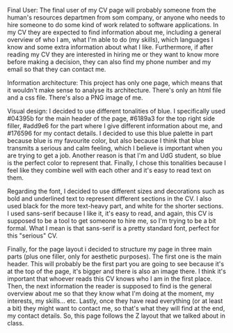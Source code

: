 Final User: The final user of my CV page will probably someone from the human's resources departmen from som company, or anyone who needs to hire someone to do some kind of work related to software applications.
In my CV they are expected to find information about me, including a general overview of who I am, what I'm able to do (my skills), which languages I know and some extra information about what I like. Furthermore, if after reading my CV they are interested in hiring me or they want to know more before making a decision, they can also find my phone number and my email so that they can contact me.



Information architecture: This project has only one page, which means that it wouldn't make sense to analyse its architecture. There's only an html file and a css file. There's also a PNG image of me. 



Visual design: I decided to use different tonalities of blue. I specifically used #04395b for the main header of the page, #6189a3 for the top right side filler, #add9e6 for the part where I give different information about me, and #176596 for my contact details.
I decided to use this blue palette in part because blue is my favourite color, but also because I think that blue transmits a serious and calm feeling, which I believe is important when you are trying to get a job. Another reason is that I'm and UdG student, so blue is the perfect color to represent that. Finally, I chose this tonalities because I feel like they combine well with each other and it's easy to read text on them.

Regarding the font, I decided to use different sizes and decorations such as bold and underlined text to represent different sections in the CV. I also used black for the more text-heavy part, and white for the shorter sections. I used sans-serif because I like it, it's easy to read, and again, this CV is supposed to be a tool to get someone to hire me, so I'm trying to be a bit formal. What I mean is that sans-serif is a pretty standard font, perfect for this "serious" CV.

Finally, for the page layout i decided to structure my page in three main parts (plus one filler, only for aesthetic purposes). The first one is the main header. This will probably be the first part you are going to see because it's at the top of the page, it's bigger and there is also an image there. I think it's important that whoever reads this CV knows who I am in the first place. Then, the next information the reader is supposed to find is the general overview about me so that they know what I'm doing at the moment, my interests, my skills... etc. Lastly, once they have read everything (or at least a bit) they might want to contact me, so that's what they will find at the end, my contact details.
So, this page follows the Z layout that we talked about in class. 